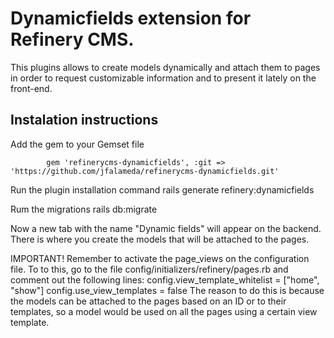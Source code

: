 # Dynamicfields extension for Refinery CMS.

This plugins allows to create models dynamically and attach them to pages in order to request customizable information and to present it lately on the front-end.

## Instalation instructions

Add the gem to your Gemset file

			gem 'refinerycms-dynamicfields', :git => 'https://github.com/jfalameda/refinerycms-dynamicfields.git'

Run the plugin installation command
	rails generate refinery:dynamicfields

Rum the migrations
	rails db:migrate

Now a new tab with the name "Dynamic fields" will appear on the backend. There is where you create the models that will be attached to the pages.

IMPORTANT! Remember to activate the page_views on the configuration file. To to this, go to the file config/initializers/refinery/pages.rb and comment out the following lines:
	config.view_template_whitelist = ["home", "show"]
  config.use_view_templates = false
The reason to do this is because the models can be attached to the pages based on an ID or to their templates, so a model would be used on all the pages using a certain view template.


